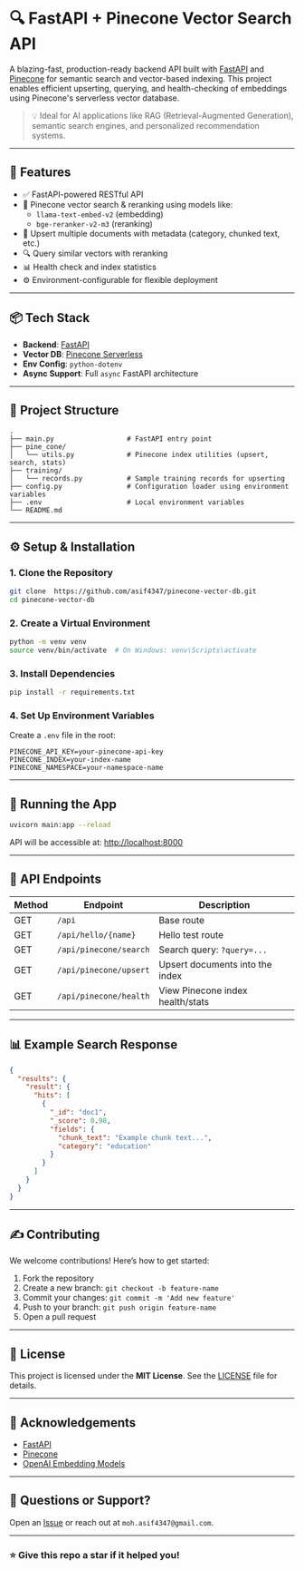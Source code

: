 # 🔍 FastAPI + Pinecone Vector Search API

A blazing-fast, production-ready backend API built with [FastAPI](https://fastapi.tiangolo.com/) and [Pinecone](https://www.pinecone.io/) for semantic search and vector-based indexing. This project enables efficient upserting, querying, and health-checking of embeddings using Pinecone's serverless vector database.

> 💡 Ideal for AI applications like RAG (Retrieval-Augmented Generation), semantic search engines, and personalized recommendation systems.

---

## 🚀 Features

- ✅ FastAPI-powered RESTful API
- 🧠 Pinecone vector search & reranking using models like:
  - `llama-text-embed-v2` (embedding)
  - `bge-reranker-v2-m3` (reranking)
- 📅 Upsert multiple documents with metadata (category, chunked text, etc.)
- 🔍 Query similar vectors with reranking
- 📊 Health check and index statistics
- ⚙️ Environment-configurable for flexible deployment

---

## 📦 Tech Stack

- **Backend**: [FastAPI](https://fastapi.tiangolo.com/)
- **Vector DB**: [Pinecone Serverless](https://docs.pinecone.io/docs/serverless-intro)
- **Env Config**: `python-dotenv`
- **Async Support**: Full `async` FastAPI architecture

---

## 📁 Project Structure

```
.
├── main.py                  # FastAPI entry point
├── pine_cone/
│   └── utils.py             # Pinecone index utilities (upsert, search, stats)
├── training/
│   └── records.py           # Sample training records for upserting
├── config.py                # Configuration loader using environment variables
├── .env                     # Local environment variables
└── README.md
```

---

## ⚙️ Setup & Installation

### 1. Clone the Repository

```bash
git clone  https://github.com/asif4347/pinecone-vector-db.git
cd pinecone-vector-db
```

### 2. Create a Virtual Environment

```bash
python -m venv venv
source venv/bin/activate  # On Windows: venv\Scripts\activate
```

### 3. Install Dependencies

```bash
pip install -r requirements.txt
```

### 4. Set Up Environment Variables

Create a `.env` file in the root:

```env
PINECONE_API_KEY=your-pinecone-api-key
PINECONE_INDEX=your-index-name
PINECONE_NAMESPACE=your-namespace-name
```

---

## 🧪 Running the App

```bash
uvicorn main:app --reload
```

API will be accessible at: [http://localhost:8000](http://localhost:8000)

---

## 📡 API Endpoints

| Method | Endpoint               | Description                      |
| ------ | ---------------------- | -------------------------------- |
| GET    | `/api`                 | Base route                       |
| GET    | `/api/hello/{name}`    | Hello test route                 |
| GET    | `/api/pinecone/search` | Search query: `?query=...`       |
| GET    | `/api/pinecone/upsert` | Upsert documents into the index  |
| GET    | `/api/pinecone/health` | View Pinecone index health/stats |

---

## 📊 Example Search Response

```json
{
  "results": {
    "result": {
      "hits": [
        {
          "_id": "doc1",
          "_score": 0.98,
          "fields": {
            "chunk_text": "Example chunk text...",
            "category": "education"
          }
        }
      ]
    }
  }
}
```

---

## ✍️ Contributing

We welcome contributions! Here’s how to get started:

1. Fork the repository
2. Create a new branch: `git checkout -b feature-name`
3. Commit your changes: `git commit -m 'Add new feature'`
4. Push to your branch: `git push origin feature-name`
5. Open a pull request

---

## 📜 License

This project is licensed under the **MIT License**. See the [LICENSE](LICENSE) file for details.

---

## 🙌 Acknowledgements

- [FastAPI](https://github.com/tiangolo/fastapi)
- [Pinecone](https://www.pinecone.io/)
- [OpenAI Embedding Models](https://platform.openai.com/docs/guides/embeddings)

---

## 💬 Questions or Support?

Open an [Issue](https://github.com/asif4347/pinecone-vector-db/issues) or reach out at `moh.asif4347@gmail.com`.

---

### ⭐️ Give this repo a star if it helped you!

